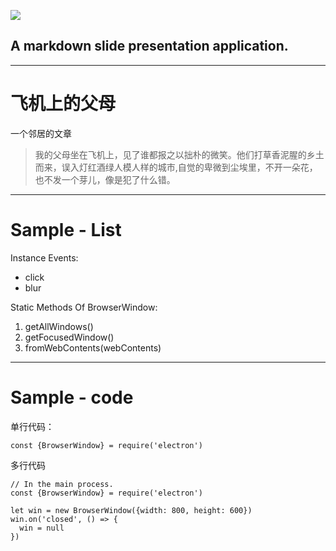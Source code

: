 ![](http://git.oschina.net/uploads/images/2016/1126/141745_d4135c13_856793.png) 
## A markdown slide presentation application.
---

# 飞机上的父母

一个邻居的文章

>我的父母坐在飞机上，见了谁都报之以拙朴的微笑。他们打草香泥腥的乡土而来，误入灯红酒绿人模人样的城市,自觉的卑微到尘埃里，不开一朵花，也不发一个芽儿，像是犯了什么错。

---

# Sample - List

Instance Events:
- click
- blur

Static Methods Of BrowserWindow:
1. getAllWindows()
2. getFocusedWindow()
3. fromWebContents(webContents)

---

# Sample - code

单行代码：

`const {BrowserWindow} = require('electron')`

多行代码

```
// In the main process.
const {BrowserWindow} = require('electron')

let win = new BrowserWindow({width: 800, height: 600})
win.on('closed', () => {
  win = null
})
```

